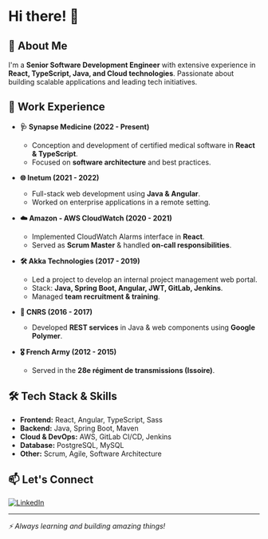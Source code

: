 # Hi there! 👋

## 🚀 About Me

I'm a **Senior Software Development Engineer** with extensive experience in **React, TypeScript, Java, and Cloud technologies**. Passionate about building scalable applications and leading tech initiatives.

## 💼 Work Experience

- **🩺 Synapse Medicine (2022 - Present)**

  - Conception and development of certified medical software in **React & TypeScript**.
  - Focused on **software architecture** and best practices.

- **🌐 Inetum (2021 - 2022)**

  - Full-stack web development using **Java & Angular**.
  - Worked on enterprise applications in a remote setting.

- **☁️ Amazon - AWS CloudWatch (2020 - 2021)**

  - Implemented CloudWatch Alarms interface in **React**.
  - Served as **Scrum Master** & handled **on-call responsibilities**.

- **🛠️ Akka Technologies (2017 - 2019)**

  - Led a project to develop an internal project management web portal.
  - Stack: **Java, Spring Boot, Angular, JWT, GitLab, Jenkins**.
  - Managed **team recruitment & training**.

- **🔬 CNRS (2016 - 2017)**

  - Developed **REST services** in Java & web components using **Google Polymer**.

- **🎖️ French Army (2012 - 2015)**
  - Served in the **28e régiment de transmissions (Issoire)**.

## 🛠️ Tech Stack & Skills

- **Frontend:** React, Angular, TypeScript, Sass
- **Backend:** Java, Spring Boot, Maven
- **Cloud & DevOps:** AWS, GitLab CI/CD, Jenkins
- **Database:** PostgreSQL, MySQL
- **Other:** Scrum, Agile, Software Architecture

## 📫 Let's Connect

[![LinkedIn](https://img.shields.io/badge/LinkedIn-Connect-blue?style=flat&logo=linkedin)](https://www.linkedin.com/in/kleingregory/)

---

_⚡ Always learning and building amazing things!_
